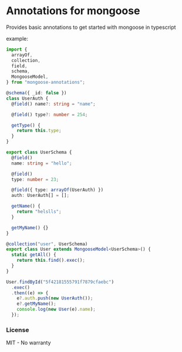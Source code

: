 # Annotations for mongoose

Provides basic annotations to get started with mongoose in typescript

example:

```typescript
import {
  arrayOf,
  collection,
  field,
  schema,
  MongooseModel,
} from "mongoose-annotations";

@schema({ _id: false })
class UserAuth {
  @field() name?: string = "name";

  @field() type?: number = 254;

  getType() {
    return this.type;
  }
}

export class UserSchema {
  @field()
  name: string = "hello";

  @field()
  type: number = 23;

  @field({ type: arrayOf(UserAuth) })
  auth: UserAuth[] = [];

  getName() {
    return "helslls";
  }

  getMyName() {}
}

@collection("user", UserSchema)
export class User extends MongooseModel<UserSchema>() {
  static getAll() {
    return this.find().exec();
  }
}

User.findById("5f42181555791f7879cfaebc")
  .exec()
  .then((e) => {
    e?.auth.push(new UserAuth());
    e?.getMyName();
    console.log(new User(e).name);
  });
```

### License

MIT - No warranty
